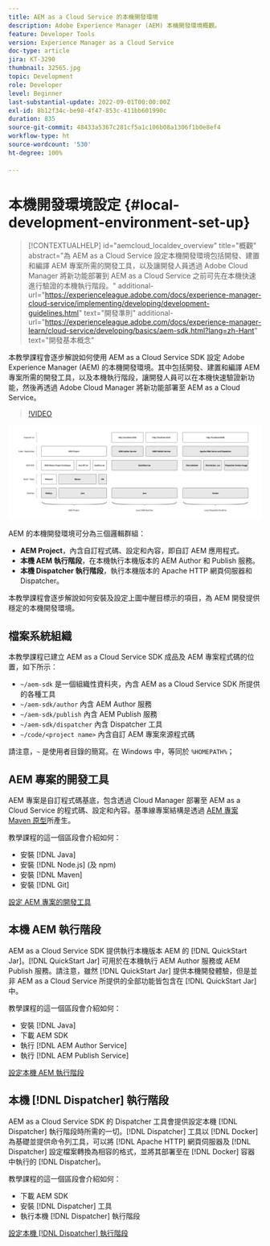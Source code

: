 ```yaml
---
title: AEM as a Cloud Service 的本機開發環境
description: Adobe Experience Manager (AEM) 本機開發環境概觀。
feature: Developer Tools
version: Experience Manager as a Cloud Service
doc-type: article
jira: KT-3290
thumbnail: 32565.jpg
topic: Development
role: Developer
level: Beginner
last-substantial-update: 2022-09-01T00:00:00Z
exl-id: 8b12f34c-be98-4f47-853c-411bb601990c
duration: 835
source-git-commit: 48433a5367c281cf5a1c106b08a1306f1b0e8ef4
workflow-type: ht
source-wordcount: '530'
ht-degree: 100%

---
```


# 本機開發環境設定 {#local-development-environment-set-up}

>[!CONTEXTUALHELP]
>id="aemcloud_localdev_overview"
>title="概觀"
>abstract="為 AEM as a Cloud Service 設定本機開發環境包括開發、建置和編譯 AEM 專案所需的開發工具，以及讓開發人員透過 Adobe Cloud Manager 將新功能部署到 AEM as a Cloud Service 之前可先在本機快速進行驗證的本機執行階段。"
>additional-url="https://experienceleague.adobe.com/docs/experience-manager-cloud-service/implementing/developing/development-guidelines.html" text="開發準則"
>additional-url="https://experienceleague.adobe.com/docs/experience-manager-learn/cloud-service/developing/basics/aem-sdk.html?lang=zh-Hant" text="開發基本概念"

本教學課程會逐步解說如何使用 AEM as a Cloud Service SDK 設定 Adobe Experience Manager (AEM) 的本機開發環境。其中包括開發、建置和編譯 AEM 專案所需的開發工具，以及本機執行階段，讓開發人員可以在本機快速驗證新功能，然後再透過 Adobe Cloud Manager 將新功能部署至 AEM as a Cloud Service。

>[!VIDEO](https://video.tv.adobe.com/v/32565?quality=12&learn=on)

![AEM as a Cloud Service 本機開發環境技術堆疊](./assets/overview/aem-sdk-technology-stack.png)

AEM 的本機開發環境可分為三個邏輯群組：

+ __AEM Project__，內含自訂程式碼、設定和內容，即自訂 AEM 應用程式。
+ __本機 AEM 執行階段__，在本機執行本機版本的 AEM Author 和 Publish 服務。
+ __本機 Dispatcher 執行階段__，執行本機版本的 Apache HTTP 網頁伺服器和 Dispatcher。

本教學課程會逐步解說如何安裝及設定上圖中醒目標示的項目，為 AEM 開發提供穩定的本機開發環境。

## 檔案系統組織

本教學課程已建立 AEM as a Cloud Service SDK 成品及 AEM 專案程式碼的位置，如下所示：

+ `~/aem-sdk` 是一個組織性資料夾，內含 AEM as a Cloud Service SDK 所提供的各種工具
+ `~/aem-sdk/author` 內含 AEM Author 服務
+ `~/aem-sdk/publish` 內含 AEM Publish 服務
+ `~/aem-sdk/dispatcher` 內含 Dispatcher 工具
+ `~/code/<project name>` 內含自訂 AEM 專案來源程式碼

請注意，`~` 是使用者目錄的簡寫。在 Windows 中，等同於 `%HOMEPATH%`；

## AEM 專案的開發工具

AEM 專案是自訂程式碼基底，包含透過 Cloud Manager 部署至 AEM as a Cloud Service 的程式碼、設定和內容。基準線專案結構是透過 [AEM 專案 Maven 原型](https://github.com/adobe/aem-project-archetype)所產生。

教學課程的這一個區段會介紹如何：

+ 安裝 [!DNL Java]
+ 安裝 [!DNL Node.js] (及 npm)
+ 安裝 [!DNL Maven]
+ 安裝 [!DNL Git]

[設定 AEM 專案的開發工具](./development-tools.md)

## 本機 AEM 執行階段

AEM as a Cloud Service SDK 提供執行本機版本 AEM 的 [!DNL QuickStart Jar]。[!DNL QuickStart Jar] 可用於在本機執行 AEM Author 服務或 AEM Publish 服務。請注意，雖然 [!DNL QuickStart Jar] 提供本機開發體驗，但是並非 AEM as a Cloud Service 所提供的全部功能皆包含在 [!DNL QuickStart Jar] 中。

教學課程的這一個區段會介紹如何：

+ 安裝 [!DNL Java]
+ 下載 AEM SDK
+ 執行 [!DNL AEM Author Service]
+ 執行 [!DNL AEM Publish Service]

[設定本機 AEM 執行階段](./aem-runtime.md)

## 本機 [!DNL Dispatcher] 執行階段

AEM as a Cloud Service SDK 的 Dispatcher 工具會提供設定本機 [!DNL Dispatcher] 執行階段時所需的一切。[!DNL Dispatcher] 工具以 [!DNL Docker] 為基礎並提供命令列工具，可以將 [!DNL Apache HTTP] 網頁伺服器及 [!DNL Dispatcher] 設定檔案轉換為相容的格式，並將其部署至在 [!DNL Docker] 容器中執行的 [!DNL Dispatcher]。

教學課程的這一個區段會介紹如何：

+ 下載 AEM SDK
+ 安裝 [!DNL Dispatcher] 工具
+ 執行本機 [!DNL Dispatcher] 執行階段

[設定本機  [!DNL Dispatcher]  執行階段](./dispatcher-tools.md)
